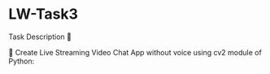 # LW-Task3

Task Description 📄

📌 Create Live Streaming Video Chat App without voice using cv2 module of Python: 
